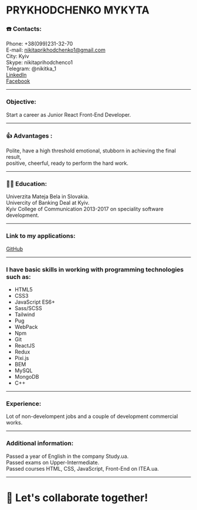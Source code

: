 # PRYKHODCHENKO MYKYTA
  
### ☎️ Contacts:  
  
Phone:     +38(099)231-32-70  
E-mail:    nikitaprikhodchenko1@gmail.com  
City:      Kyiv  
Skype:     nikitaprihodchenco1  
Telegram:  @nikitka_1  
[LinkedIn](https://www.linkedin.com/in/mykytaprykhodchenko)  
[Facebook](https://facebook.com/mykyta.prykhodchenko)  
* * *  
### Objective:  
  
Start a career as Junior React Front-End Developer.  
***      
### 👍 Advantages :  
  
Polite, have a high threshold emotional, stubborn in achieving the final result,  
positive, cheerful, ready to perform the hard work.  
***  
### 👨‍🎓 Education:  
  
Univerzita Mateja Bela in Slovakia.  
Univercity of Banking Deal at Kyiv.  
Kyiv College of Communication 2013-2017 on speciality software development.  
***    
### Link to my applications:  
  
[GitHub](https://github.com/prykhodchenkomykyta)  
***    
### I have basic skills in working with programming technologies such as:  
  
* HTML5  
* CSS3  
* JavaScript ES6+  
* Sass/SCSS  
* Tailwind  
* Pug  
* WebPack  
* Npm  
* Git  
* ReactJS  
* Redux  
* Pixi.js  
* BEM  
* MySQL  
* MongoDB  
* С++  
***    
### Experience:  
  
Lot of non-develompent jobs and a couple of development commercial works.  
***    
### Additional information:  
  
Passed a year of English in the company Study.ua.  
Passed exams on Upper-Intermediate.  
Passed courses HTML, CSS, JavaScript, Front-End on ITEA.ua.  
***    
# 🤝 Let's collaborate together!
